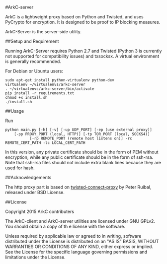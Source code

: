 #ArkC-server

ArkC is a lightweight proxy based on Python and Twisted, and uses PyCrypto for encryption. It is designed to be proof to IP blocking measures.

ArkC-Server is the server-side utility.

##Setup and Requirement

Running ArkC-Server requires Python 2.7 and Twisted (Python 3 is currently not supported for compatibility issues) and txsocksx. A virtual environment is generally recommended.

For Debian or Ubuntu users:

    sudo apt-get install python-virtualenv python-dev
    virtualenv ~/virtualenvs/arkc-server
    . ~/virtualenvs/arkc-server/bin/activate
    pip install -r requirements.txt
    chmod +x install.sh
    ./install.sh

##Usage

Run

	python main.py [-h] [-v] [-up UDP_PORT] [-ep (use external proxy)] 
		[-pp PROXY_PORT (local, HTTP)] [-tp TOR_PORT (local, SOCKS4)]
               [-rp REMOTE_PORT (remote host listens on)] -rc REMOTE_CERT_PATH -lc LOCAL_CERT_PATH

In this version, any private certificate should be in the form of PEM without encryption, while any public certificate should be in the form of ssh-rsa. Note that ssh-rsa files should not include extra blank lines because they are used for hash.

##Acknowledgements

The http proxy part is based on [twisted-connect-proxy](https://github.com/fmoo/twisted-connect-proxy) by Peter Ruibal, released under BSD License.

##License

Copyright 2015 ArkC contributers

The ArkC-client and ArkC-server utilities are licensed under GNU GPLv2. You should obtain a copy of th
e license with the software.

Unless required by applicable law or agreed to in writing, software
distributed under the License is distributed on an "AS IS" BASIS, WITHOUT
WARRANTIES OR CONDITIONS OF ANY KIND, either express or implied. See the
License for the specific language governing permissions and limitations
under the License.
